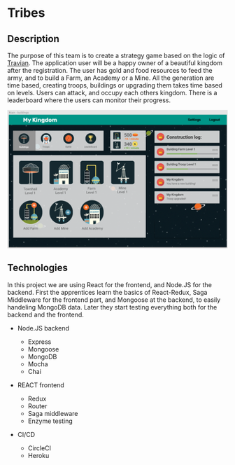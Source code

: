 # Tribes

## Description

The purpose of this team is to create a strategy game based on the logic of [Travian](http://travian.com/). The application user will be a happy owner of a beautiful kingdom after the registration. The user has gold and food resources to feed the army, and to build a Farm, an Academy or a Mine. All the generation are time based, creating troops, buildings or upgrading them takes time based on levels. Users can attack, and occupy each others kingdom. There is a leaderboard where the users can monitor their progress.

![](./assets/tribes-react.png)

## Technologies

In this project we are using React for the frontend, and Node.JS for the backend. First the apprentices learn the basics of React-Redux, Saga Middleware for the frontend part, and Mongoose at the backend, to easily handeling MongoDB data. Later they start testing everything both for the backend and the frontend.

- Node.JS backend
  - Express
  - Mongoose
  - MongoDB
  - Mocha
  - Chai

- REACT frontend
  - Redux
  - Router
  - Saga middleware
  - Enzyme testing

- CI/CD
  - CircleCI
  - Heroku
